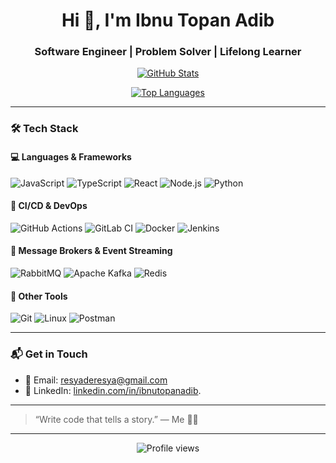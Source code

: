 <h1 align="center">Hi 👋, I'm Ibnu Topan Adib</h1>
<h3 align="center">Software Engineer | Problem Solver | Lifelong Learner</h3>

<p align="center">
  <a href="https://github.com/IbnuTopanAdib">
    <img src="https://github-readme-stats.vercel.app/api?username=IbnuTopanAdib&show_icons=true&theme=radical&border_radius=10" alt="GitHub Stats" />
  </a>
</p>

<p align="center">
  <a href="https://github.com/IbnuTopanAdib">
    <img src="https://github-readme-stats.vercel.app/api/top-langs/?username=IbnuTopanAdib&layout=compact&theme=radical&border_radius=10" alt="Top Languages" />
  </a>
</p>

---

### 🛠️ Tech Stack

#### 💻 Languages & Frameworks
![JavaScript](https://img.shields.io/badge/-JavaScript-F7DF1E?style=flat-square&logo=javascript&logoColor=black)
![TypeScript](https://img.shields.io/badge/-TypeScript-3178C6?style=flat-square&logo=typescript&logoColor=white)
![React](https://img.shields.io/badge/-React-61DAFB?style=flat-square&logo=react&logoColor=black)
![Node.js](https://img.shields.io/badge/-Node.js-339933?style=flat-square&logo=node.js&logoColor=white)
![Python](https://img.shields.io/badge/-Python-3776AB?style=flat-square&logo=python&logoColor=white)

#### 🔄 CI/CD & DevOps
![GitHub Actions](https://img.shields.io/badge/-GitHub_Actions-2088FF?style=flat-square&logo=github-actions&logoColor=white)
![GitLab CI](https://img.shields.io/badge/-GitLab_CI-FCA121?style=flat-square&logo=gitlab&logoColor=white)
![Docker](https://img.shields.io/badge/-Docker-2496ED?style=flat-square&logo=docker&logoColor=white)
![Jenkins](https://img.shields.io/badge/-Jenkins-D24939?style=flat-square&logo=jenkins&logoColor=white)

#### 📡 Message Brokers & Event Streaming
![RabbitMQ](https://img.shields.io/badge/-RabbitMQ-FF6600?style=flat-square&logo=rabbitmq&logoColor=white)
![Apache Kafka](https://img.shields.io/badge/-Apache_Kafka-000?style=flat-square&logo=apachekafka&logoColor=white)
![Redis](https://img.shields.io/badge/-Redis-DC382D?style=flat-square&logo=redis&logoColor=white)

#### 🧰 Other Tools
![Git](https://img.shields.io/badge/-Git-F05032?style=flat-square&logo=git&logoColor=white)
![Linux](https://img.shields.io/badge/-Linux-FCC624?style=flat-square&logo=linux&logoColor=black)
![Postman](https://img.shields.io/badge/-Postman-FF6C37?style=flat-square&logo=postman&logoColor=white)

---

### 📬 Get in Touch

- 📧 Email: [resyaderesya@gmail.com](mailto:resyaderesya@gmail.com)
- 💼 LinkedIn: [linkedin.com/in/ibnutopanadib](https://www.linkedin.com/in/ibnu-topan-adib-amrulloh-6a56b2271/).

---

> “Write code that tells a story.” — Me 🧑‍💻

---

<p align="center">
  <img src="https://komarev.com/ghpvc/?username=IbnuTopanAdib&color=blueviolet&style=flat-square" alt="Profile views" />
</p>
